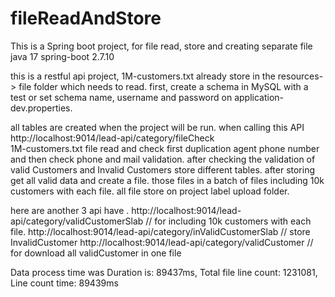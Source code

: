 # fileReadAndStore
This is a Spring boot project, for file read, store and creating separate file 
java 17
spring-boot 2.7.10


this is a restful api project,   1M-customers.txt already store in the resources-> file folder which needs to read. 
first, create a schema in MySQL with a test or set schema name, username and password on application-dev.properties.

 all tables are created when the project will be run.
 when calling this API 
 http://localhost:9014/lead-api/category/fileCheck  
 1M-customers.txt file read and check first duplication agent phone number and then check phone and mail validation. 
 after checking the validation of valid Customers and Invalid Customers store different tables. 
 after storing get all valid data and create a file. those files in a batch of files
including 10k customers with each file.
all file store on project label upload folder. 


here are another 3 api have . 
 http://localhost:9014/lead-api/category/validCustomerSlab    // for including 10k customers with each file.
 http://localhost:9014/lead-api/category/inValidCustomerSlab  // store InvalidCustomer 
 http://localhost:9014/lead-api/category/validCustomer        // for download all validCustomer in one file 

Data process time was  Duration is: 89437ms, Total file line count: 1231081, Line count time: 89439ms
